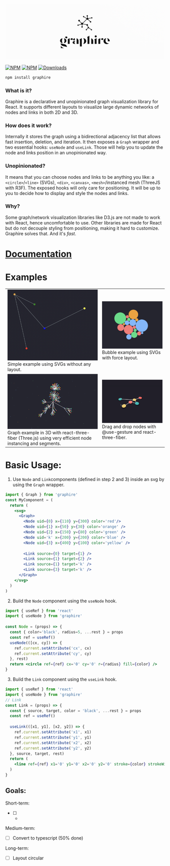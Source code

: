 
<img src="markdown/logo.png">
 
[![NPM](https://img.shields.io/npm/v/graphire?style=flat&colorA=0f0f0f&colorB=0f0f0f)](https://www.npmjs.com/package/graphire) 
[![NPM](https://img.shields.io/bundlephobia/minzip/graphire?label=minzip&style=flat&colorA=0f0f0f&colorB=0f0f0f)](https://www.npmjs.com/package/graphire)
[![Downloads](https://img.shields.io/npm/dt/graphire?style=flat&colorA=0f0f0f&colorB=0f0f0f)](https://www.npmjs.com/package/graphire)

```bash
npm install graphire
```

### What is it?
Graphire is a declarative and unopinionated graph visualization library for React. It supports different layouts to visualize large dynamic networks of nodes and links in both 2D and 3D. 

### How does it work?
Internally it stores the graph using a bidirectional adjacency list that allows fast insertion, deletion, and iteration. It then exposes a `Graph` wrapper and two essential hooks: `useNode` and `useLink`. Those will help you to update the node and links position in an unopinionated way. 

### Unopinionated?
It means that you can choose nodes and links to be anything you like: a `<circle>`/`<line>` (SVGs), `<div>`, `<canvas>`, `<mesh>`/instanced mesh (ThreeJS with R3F). The exposed hooks will only care for positioning. It will be up to you to decide how to display and style the nodes and links. 

### Why?
Some graph/network visualization libraries like D3.js are not made to work with React, hence uncomfortable to use. Other libraries are made for React but do not decouple styling from positioning, making it hard to customize. Graphire solves that. And it's _fast_.


# [Documentation](https://github.com/flavioschneider/graphire/wiki) 

# Examples 

<table>
  <tr>
    <td> 
      <a href="https://codesandbox.io/s/graphire-svg-simple-graph-example-eftpc?file=/src/App.js:184-633"><img src="markdown/svg-example.png"></a>
      Simple example using SVGs without any layout.
    </td>
    <td>
      <a href="https://codesandbox.io/s/graphire-svg-bubble-example-e33ss"><img src="markdown/svg-bubble-example.png"></a>
      Bubble example using SVGs with force layout.
    </td>
  </tr>
  <tr>
    <td>
      <a href="https://codesandbox.io/s/graphire-forcelayout-example-jet3q"><img src="markdown/preview.png"></a>
      Graph example in 3D with react-three-fiber (Three.js) using very efficient node instancing and segments. 
    </td>
    <td>
      <a href="https://codesandbox.io/s/graphire-drag-drop-r3f-uski3"><img src="markdown/dragdrop-example.gif"></a>
      Drag and drop nodes with @use-gesture and react-three-fiber.
    </td>
  </tr>
</table>

# Basic Usage:

1. Use `Node` and `Link`components  (defined in step 2 and 3) inside an svg by using the `Graph` wrapper.

```jsx
import { Graph } from 'graphire'
const MyComponent = (
  return (
    <svg>
      <Graph>
        <Node uid={0} x={110} y={300} color='red'/>
        <Node uid={1} x={50} y={30} color='orange' />
        <Node uid={2} x={150} y={80} color='green' />
        <Node uid='k' x={200} y={200} color='blue' />
        <Node uid={3} x={400} y={100} color='yellow' />

        <Link source={0} target={1} />
        <Link source={1} target={2} />
        <Link source={1} target='k' />
        <Link source={3} target='k' />
      </Graph>
    </svg>
  )
)
```

2. Build the `Node` component using the `useNode` hook.
```jsx 
import { useRef } from 'react'
import { useNode } from 'graphire'

const Node = (props) => {
  const { color='black', radius=5, ...rest } = props
  const ref = useRef()
  useNode(([cx, cy]) => {
    ref.current.setAttribute('cx', cx)  
    ref.current.setAttribute('cy', cy)  
  }, rest) 
  return <circle ref={ref} cx='0' cy='0' r={radius} fill={color} />
}
```

3. Build the `Link` component using the `useLink` hook.
```jsx 
import { useRef } from 'react'
import { useNode } from 'graphire'
// Link 
const Link = (props) => {
  const { source, target, color = 'black', ...rest } = props
  const ref = useRef()

  useLink(([x1, y1], [x2, y2]) => {
    ref.current.setAttribute('x1', x1)  
    ref.current.setAttribute('y1', y1)  
    ref.current.setAttribute('x2', x2)  
    ref.current.setAttribute('y2', y2)  
  }, source, target, rest)
  return (
    <line ref={ref} x1='0' y1='0' x2='0' y2='0' stroke={color} strokeWidth={1} />
  )
}
```






## Goals:
Short-term: 
- [ ] -

Medium-term:
- [ ] Convert to typescript (50% done)

Long-term:
- [ ] Layout circular  
